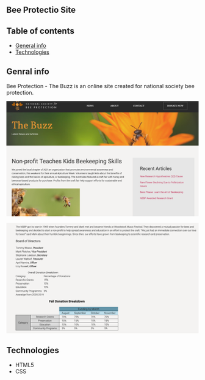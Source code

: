 ## Bee Protectio Site

## Table of contents
* [General info](#general-info)
* [Technologies](#technologies)


## Genral info
Bee Protection - The Buzz is an online site created for national society bee protection. 

<p align="center">
  <img src="assets/1.png">
</p>


<p align="center">
  <img src="assets/2.png">
</p>


## Technologies
* HTML5
* CSS
